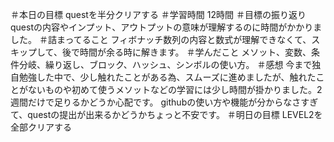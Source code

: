 ＃本日の目標
    questを半分クリアする
＃学習時間
    12時間
＃目標の振り返り
    questの内容やインプット、アウトプットの意味が理解するのに時間がかかりました。
＃詰まってること
    フィボナッチ数列の内容と数式が理解できなくて、スキップして、後で時間が余る時に解きます。
＃学んだこと
    メソット、変数、条件分岐、繰り返し、ブロック、ハッシュ、シンボルの使い方。
＃感想
    今まで独自勉強した中で、少し触れたことがある為、スムーズに進めましたが、触れたことがないものや初めて使うメソットなどの学習には少し時間が掛かりました。2週間だけで足りるかどうか心配です。
    githubの使い方や機能が分からなさすぎて、questの提出が出来るかどうかちょっと不安です。
＃明日の目標
    LEVEL2を全部クリアする
